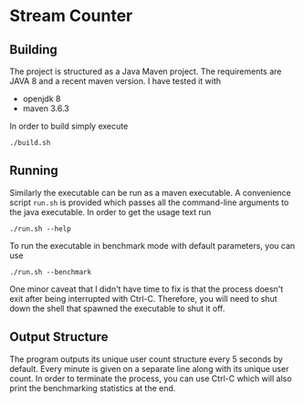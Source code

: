 # Stream Counter

## Building
The project is structured as a Java Maven project. The requirements are JAVA 8 and a recent maven version. I have tested
it with
* openjdk 8
* maven 3.6.3

In order to build simply execute
```
./build.sh
```

## Running
Similarly the executable can be run as a maven executable. A convenience script `run.sh` is provided which passes all the
command-line arguments to the java executable. In order to get the usage text run
```
./run.sh --help
```

To run the executable in benchmark mode with default parameters, you can use
```
./run.sh --benchmark
```

One minor caveat that I didn't have time to fix is that the process doesn't exit after being interrupted with Ctrl-C.
Therefore, you will need to shut down the shell that spawned the executable to shut it off.

## Output Structure
The program outputs its unique user count structure every 5 seconds by default. Every minute is given
on a separate line along with its unique user count. In order to terminate the process, you can use Ctrl-C
which will also print the benchmarking statistics at the end.
